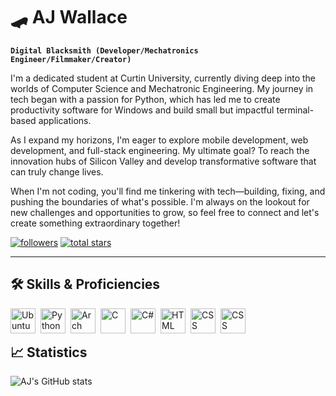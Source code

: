 # 🛹 AJ Wallace

<code><b>Digital Blacksmith (Developer/Mechatronics Engineer/Filmmaker/Creator)</b></code>

I'm a dedicated student at Curtin University, currently diving deep into the worlds of Computer Science and Mechatronic Engineering. My journey in tech began with a passion for Python, which has led me to create productivity software for Windows and build small but impactful terminal-based applications.

As I expand my horizons, I'm eager to explore mobile development, web development, and full-stack engineering. My ultimate goal? To reach the innovation hubs of Silicon Valley and develop transformative software that can truly change lives.

When I'm not coding, you'll find me tinkering with tech—building, fixing, and pushing the boundaries of what's possible. I'm always on the lookout for new challenges and opportunities to grow, so feel free to connect and let's create something extraordinary together!

   <p align="left">
      <a href="https://github.com/AJ-Wallace?tab=followers">
         <img alt="followers" title="Follow me on Github" src="https://custom-icon-badges.demolab.com/github/followers/AJ-Wallace?color=236ad3&labelColor=1155ba&style=for-the-badge&logo=person-add&label=Follow&logoColor=white"/></a>
      <a href="https://github.com/AJ-Wallace?tab=repositories&sort=stargazers">
         <img alt="total stars" title="Total stars on GitHub" src="https://custom-icon-badges.demolab.com/github/stars/AJ-Wallace?color=55960c&style=for-the-badge&labelColor=488207&logo=star"/></a>
   </p>

---

## 🛠️ Skills & Proficiencies

<img align='left' alt='Ubuntu' width='40px' style="padding-right:5px;" src="https://cdn.jsdelivr.net/gh/devicons/devicon@latest/icons/ubuntu/ubuntu-original.svg" />

<img align='left' alt='Python' width='40px' style="padding-right:5px;" src="https://cdn.jsdelivr.net/gh/devicons/devicon@latest/icons/python/python-original.svg" />

<img align='left' alt='Arch Linux' width='40px' style="padding-right:5px;" src="https://cdn.jsdelivr.net/gh/devicons/devicon@latest/icons/archlinux/archlinux-original.svg" />
          
<img  align='left' alt='C' width='40px' style="padding-right:5px;" src="https://cdn.jsdelivr.net/gh/devicons/devicon@latest/icons/c/c-original.svg" />

<img align='left' alt='C#' width='40px' style="padding-right:5px;" src="https://cdn.jsdelivr.net/gh/devicons/devicon@latest/icons/csharp/csharp-original.svg" />

<img align='left' alt='HTML' width='40px' style='padding-right:5px;' src="https://cdn.jsdelivr.net/gh/devicons/devicon@latest/icons/html5/html5-original.svg" />

<img align='left' alt='CSS' width='40px' style='padding-right:5px;' src="https://cdn.jsdelivr.net/gh/devicons/devicon@latest/icons/css3/css3-original.svg" />

<img align='left' alt='CSS' width='40px' style='padding-right:5px;' src="https://cdn.jsdelivr.net/gh/devicons/devicon@latest/icons/javascript/javascript-original.svg" />
                   
          
<br />

#

## 📈 Statistics

![AJ's GitHub stats](https://github-readme-stats.vercel.app/api?username=aj-wallace&show_icons=true&theme=gruvbox)

